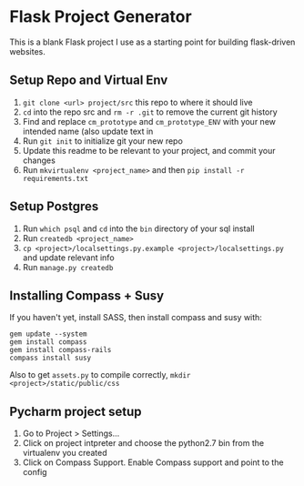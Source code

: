 # Flask Project Generator

This is a blank Flask project I use as a starting point for building flask-driven
websites.

## Setup Repo and Virtual Env

1. `git clone <url> project/src` this repo to where it should live
2. `cd` into the repo src and `rm -r .git` to remove the current git history
3. Find and replace `cm_prototype` and `cm_prototype_ENV` with your new intended name (also update text in 
4. Run `git init` to initialize git your new repo
5. Update this readme to be relevant to your project, and commit your changes 
6. Run `mkvirtualenv <project_name>` and then `pip install -r requirements.txt`

## Setup Postgres

1. Run `which psql` and `cd` into the `bin` directory of your sql install
2. Run `createdb <project_name>`
3. `cp <project>/localsettings.py.example <project>/localsettings.py` and update relevant info
4. Run `manage.py createdb`

## Installing Compass + Susy

If you haven't yet, install SASS, then install compass and susy with:

```
gem update --system
gem install compass
gem install compass-rails
compass install susy
```

Also to get `assets.py` to compile correctly, `mkdir <project>/static/public/css`

## Pycharm project setup

1. Go to Project > Settings...
2. Click on project intpreter and choose the python2.7 bin from the virtualenv you created
3. Click on Compass Support. Enable Compass support and point to the config


